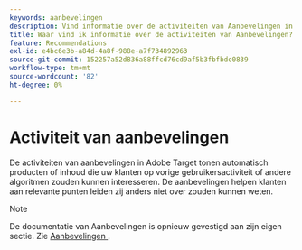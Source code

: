 ```yaml
---
keywords: aanbevelingen
description: Vind informatie over de activiteiten van Aanbevelingen in Adobe  [!DNL Target]  die automatisch producten of inhoud tonen die uw klanten zouden kunnen interesseren die op vorige gebruikersactiviteit worden gebaseerd.
title: Waar vind ik informatie over de activiteiten van Aanbevelingen?
feature: Recommendations
exl-id: e4bc6e3b-a84d-4a8f-988e-a7f734892963
source-git-commit: 152257a52d836a88ffcd76cd9af5b3fbfbdc0839
workflow-type: tm+mt
source-wordcount: '82'
ht-degree: 0%

---
```


# Activiteit van aanbevelingen

De activiteiten van aanbevelingen in Adobe Target tonen automatisch producten of inhoud die uw klanten op vorige gebruikersactiviteit of andere algoritmen zouden kunnen interesseren. De aanbevelingen helpen klanten aan relevante punten leiden zij anders niet over zouden kunnen weten.

>[!NOTE]
>
>De documentatie van Aanbevelingen is opnieuw gevestigd aan zijn eigen sectie. Zie [ Aanbevelingen ](/help/main/c-recommendations/recommendations.md#concept_7556C8A4543942F2A77B13A29339C0C0).
